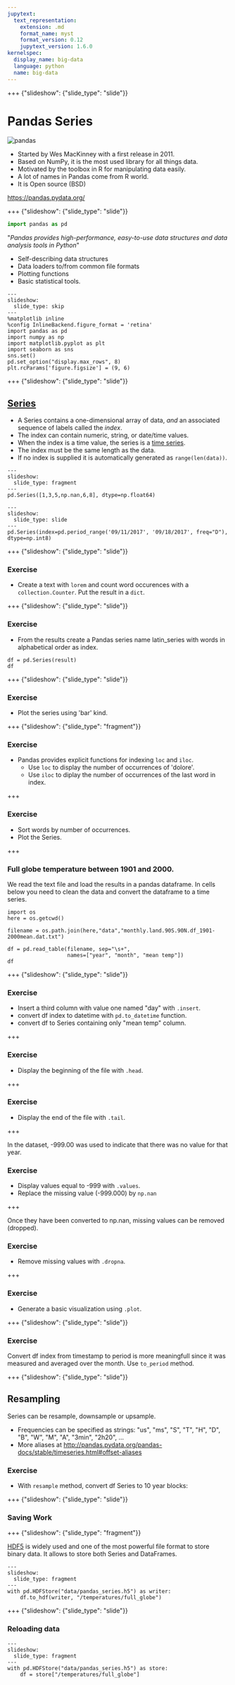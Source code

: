 ```yaml
---
jupytext:
  text_representation:
    extension: .md
    format_name: myst
    format_version: 0.12
    jupytext_version: 1.6.0
kernelspec:
  display_name: big-data
  language: python
  name: big-data
---
```


+++ {"slideshow": {"slide_type": "slide"}}

# Pandas Series

![pandas](images/pandas.png "Pandas Logo")


- Started by Wes MacKinney with a first release in 2011.
- Based on NumPy, it is the most used library for all things data.
- Motivated by the toolbox in R for manipulating data easily.
- A lot of names in Pandas come from R world.
- It is Open source (BSD)

https://pandas.pydata.org/

+++ {"slideshow": {"slide_type": "slide"}}


```python
import pandas as pd
```

"*Pandas provides high-performance, easy-to-use data structures 
and data analysis tools in Python*"

- Self-describing data structures
- Data loaders to/from common file formats
- Plotting functions
- Basic statistical tools.

```{code-cell} ipython3
---
slideshow:
  slide_type: skip
---
%matplotlib inline
%config InlineBackend.figure_format = 'retina'
import pandas as pd
import numpy as np
import matplotlib.pyplot as plt
import seaborn as sns
sns.set()
pd.set_option("display.max_rows", 8)
plt.rcParams['figure.figsize'] = (9, 6)
```

+++ {"slideshow": {"slide_type": "slide"}}

## [Series](https://pandas.pydata.org/pandas-docs/stable/dsintro.html#series)

- A Series contains a one-dimensional array of data, *and* an associated sequence of labels called the *index*.
- The index can contain numeric, string, or date/time values.
- When the index is a time value, the series is a [time series](https://en.wikipedia.org/wiki/Time_series).
- The index must be the same length as the data.
- If no index is supplied it is automatically generated as `range(len(data))`.

```{code-cell} ipython3
---
slideshow:
  slide_type: fragment
---
pd.Series([1,3,5,np.nan,6,8], dtype=np.float64)
```

```{code-cell} ipython3
---
slideshow:
  slide_type: slide
---
pd.Series(index=pd.period_range('09/11/2017', '09/18/2017', freq="D"), dtype=np.int8)
```

+++ {"slideshow": {"slide_type": "slide"}}

### Exercise
- Create a text with `lorem` and count word occurences with a `collection.Counter`. Put the result in a `dict`.

+++ {"slideshow": {"slide_type": "slide"}}

### Exercise
- From the results create a Pandas series name latin_series with words in alphabetical order as index.

```{code-cell} ipython3
df = pd.Series(result)
df
```

+++ {"slideshow": {"slide_type": "slide"}}

### Exercise

- Plot the series using 'bar' kind.

+++ {"slideshow": {"slide_type": "fragment"}}

### Exercise
- Pandas provides explicit functions for indexing `loc` and `iloc`.
    - Use `loc` to display the number of occurrences of 'dolore'.
    - Use `iloc` to diplay the number of occurrences of the last word in index.

+++

### Exercise
- Sort words by number of occurrences.
- Plot the Series.

+++

### Full globe temperature between 1901 and 2000.

We read the text file and load the results in a pandas dataframe. 
In cells below you need to clean the data and convert the dataframe to a time series.

```{code-cell} ipython3
import os
here = os.getcwd()

filename = os.path.join(here,"data","monthly.land.90S.90N.df_1901-2000mean.dat.txt")

df = pd.read_table(filename, sep="\s+", 
                   names=["year", "month", "mean temp"])
df
```

+++ {"slideshow": {"slide_type": "slide"}}

### Exercise
- Insert a third column with value one named "day" with `.insert`.
- convert df index to datetime with `pd.to_datetime` function.
- convert df to Series containing only "mean temp" column.

+++

### Exercise 
- Display the beginning of the file with `.head`.

+++

### Exercise 
- Display the end of the file with `.tail`.

+++

In the dataset, -999.00 was used to indicate that there was no value for that year.

### Exercise

- Display values equal to -999 with `.values`. 
- Replace the missing value (-999.000) by `np.nan` 

+++

Once they have been converted to np.nan, missing values can be removed (dropped).

### Exercise 
- Remove missing values with `.dropna`.

+++

### Exercise
- Generate a basic visualization using `.plot`.

+++ {"slideshow": {"slide_type": "slide"}}

### Exercise

Convert df index from timestamp to period is more meaningfull since it was measured and averaged over the month. Use `to_period` method.

+++ {"slideshow": {"slide_type": "slide"}}

## Resampling

Series can be resample, downsample or upsample.
- Frequencies can be specified as strings: "us", "ms", "S", "T", "H", "D", "B", "W", "M", "A", "3min", "2h20", ...
- More aliases at http://pandas.pydata.org/pandas-docs/stable/timeseries.html#offset-aliases

### Exercise

- With `resample` method, convert df Series to 10 year blocks:

+++ {"slideshow": {"slide_type": "slide"}}

### Saving Work

+++ {"slideshow": {"slide_type": "fragment"}}

[HDF5](https://support.hdfgroup.org/HDF5/) is widely used and one of the most powerful file format to store binary data. It allows to store both Series and DataFrames.

```{code-cell} ipython3
---
slideshow:
  slide_type: fragment
---
with pd.HDFStore("data/pandas_series.h5") as writer:
    df.to_hdf(writer, "/temperatures/full_globe")
```

+++ {"slideshow": {"slide_type": "slide"}}

### Reloading data

```{code-cell} ipython3
---
slideshow:
  slide_type: fragment
---
with pd.HDFStore("data/pandas_series.h5") as store:
    df = store["/temperatures/full_globe"]
```
